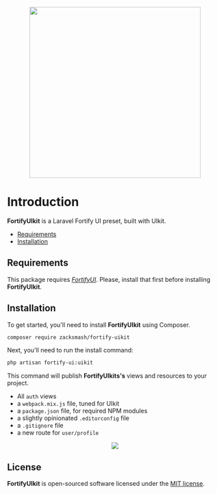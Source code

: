 <p align="center"><img width="400" src="https://github.com/zacksmash/fortify-uikit/raw/master/fortify-uikit-image.png"></p>

# Introduction

**FortifyUIkit** is a Laravel Fortify UI preset, built with UIkit.

- [Requirements](#requirements)
- [Installation](#installation)

<a name="requirements"></a>
## Requirements

This package requires [*FortifyUI*](https://github.com/zacksmash/fortify-ui). Please, install that first before installing **FortifyUIkit**.

<a name="installation"></a>
## Installation

To get started, you'll need to install **FortifyUIkit** using Composer.

```bash
composer require zacksmash/fortify-uikit
```

Next, you'll need to run the install command:

```bash
php artisan fortify-ui:uikit
```

This command will publish **FortifyUIkits's** views and resources to your project.

- All `auth` views
- a `webpack.mix.js` file, tuned for UIkit
- a `package.json` file, for required NPM modules
- a slightly opinionated `.editorconfig` file
- a `.gitignore` file
- a new route for `user/profile`

<p align="center"><img  src="https://github.com/zacksmash/fortify-uikit/raw/master/fortify-uikit-screenshot.png"></p>

## License

**FortifyUIkit** is open-sourced software licensed under the [MIT license](LICENSE.md).
